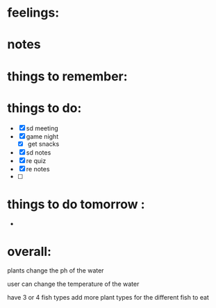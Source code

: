 # feelings:

# notes

# things to remember:

# things to do:
- [x] sd meeting
- [x] game night
	- [x] get snacks
- [x] sd notes
- [x] re quiz
- [x] re notes
- [ ] 
# things to do tomorrow :
- 
# overall:


plants change the ph of the water

user can change the temperature of the water

have 3 or 4 fish types
add more plant types for the different fish to eat 
